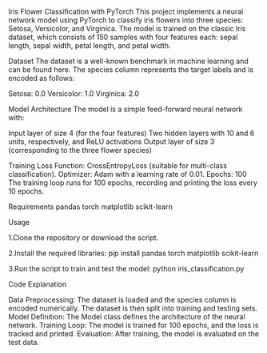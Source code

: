 Iris Flower Classification with PyTorch
This project implements a neural network model using PyTorch to classify iris flowers into three species: Setosa, Versicolor, and Virginica. The model is trained on the classic Iris dataset, which consists of 150 samples with four features each: sepal length, sepal width, petal length, and petal width.

Dataset
The dataset is a well-known benchmark in machine learning and can be found here. The species column represents the target labels and is encoded as follows:

Setosa: 0.0
Versicolor: 1.0
Virginica: 2.0

Model Architecture
The model is a simple feed-forward neural network with:

Input layer of size 4 (for the four features)
Two hidden layers with 10 and 6 units, respectively, and ReLU activations
Output layer of size 3 (corresponding to the three flower species)

Training
Loss Function: CrossEntropyLoss (suitable for multi-class classification).
Optimizer: Adam with a learning rate of 0.01.
Epochs: 100
The training loop runs for 100 epochs, recording and printing the loss every 10 epochs.

Requirements
pandas
torch
matplotlib
scikit-learn

Usage

1.Clone the repository or download the script.

2.Install the required libraries:
pip install pandas torch matplotlib scikit-learn

3.Run the script to train and test the model:
python iris_classification.py

Code Explanation

Data Preprocessing: The dataset is loaded and the species column is encoded numerically. The dataset is then split into training and testing sets.
Model Definition: The Model class defines the architecture of the neural network.
Training Loop: The model is trained for 100 epochs, and the loss is tracked and printed.
Evaluation: After training, the model is evaluated on the test data.

